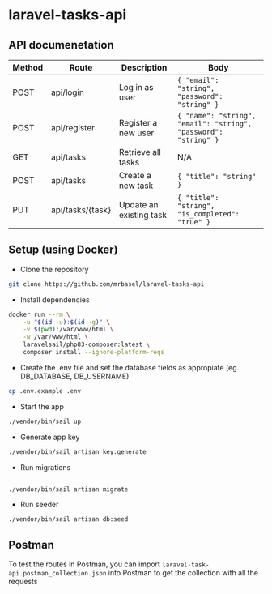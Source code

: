 # laravel-tasks-api


## API documenetation

| Method   | Route          | Description                      | Body                                  |
|----------|----------------|----------------------------------|---------------------------------------|
| POST     | api/login         | Log in as user                   | `{ "email": "string", "password": "string" }` |
| POST     | api/register      | Register a new user             | `{ "name": "string", "email": "string", "password": "string" }` |
| GET      | api/tasks         | Retrieve all tasks        | N/A                                   |
| POST     | api/tasks         | Create a new task               | `{ "title": "string" }` |
| PUT      | api/tasks/{task}  | Update an existing task         | `{ "title": "string", "is_completed": "true" }` |



## Setup (using Docker)

- Clone the repository

```bash
git clone https://github.com/mrbasel/laravel-tasks-api
```

- Install dependencies

```bash
docker run --rm \
    -u "$(id -u):$(id -g)" \
    -v $(pwd):/var/www/html \
    -w /var/www/html \
    laravelsail/php83-composer:latest \
    composer install --ignore-platform-reqs
```

- Create the .env file and set the database fields as appropiate (eg. DB_DATABASE, DB_USERNAME)

```bash
cp .env.example .env
```

- Start the app

```bash
./vendor/bin/sail up
```

- Generate app key

```bash
./vendor/bin/sail artisan key:generate
```

- Run migrations

```bash

./vendor/bin/sail artisan migrate
```

- Run seeder

```bash
./vendor/bin/sail artisan db:seed
```

## Postman

To test the routes in Postman, you can import `laravel-task-api.postman_collection.json` into Postman to get the collection with all the requests